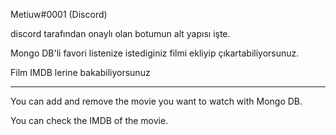 Metiuw#0001 (Discord)


discord tarafından onaylı olan botumun alt yapısı işte. 

Mongo DB'li favori listenize istediginiz filmi ekliyip çıkartabiliyorsunuz. 

Film IMDB lerine bakabiliyorsunuz

------------------------------------------------------------------------------

You can add and remove the movie you want to watch with Mongo DB.

You can check the IMDB of the movie.
